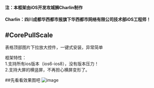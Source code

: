 #### 注：本框架由iOS开发攻城狮Charlin制作
#### Charlin：四川成都华西都市报旗下华西都市网络有限公司技术部iOS工程师！

#CorePullScale
-------  
表格顶部图片下拉放大控件，一键式安装，异常简单



框架特性：<br />
1.支持所有ios版本（ios6-ios8），没有版本压力！<br />
2.支持大屏的横竖屏，不再担心横屏变形了。



##先看看效果图吧
![image](./img/1.png)

